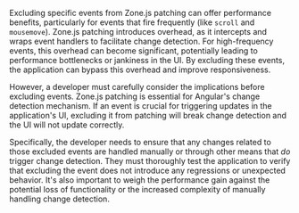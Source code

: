 Excluding specific events from Zone.js patching can offer performance benefits, particularly for events that fire frequently (like `scroll` and `mousemove`).  Zone.js patching introduces overhead, as it intercepts and wraps event handlers to facilitate change detection. For high-frequency events, this overhead can become significant, potentially leading to performance bottlenecks or jankiness in the UI. By excluding these events, the application can bypass this overhead and improve responsiveness.

However, a developer must carefully consider the implications before excluding events.  Zone.js patching is essential for Angular's change detection mechanism. If an event is crucial for triggering updates in the application's UI, excluding it from patching will break change detection and the UI will not update correctly. 

Specifically, the developer needs to ensure that any changes related to those excluded events are handled manually or through other means that *do* trigger change detection. They must thoroughly test the application to verify that excluding the event does not introduce any regressions or unexpected behavior. It's also important to weigh the performance gain against the potential loss of functionality or the increased complexity of manually handling change detection.